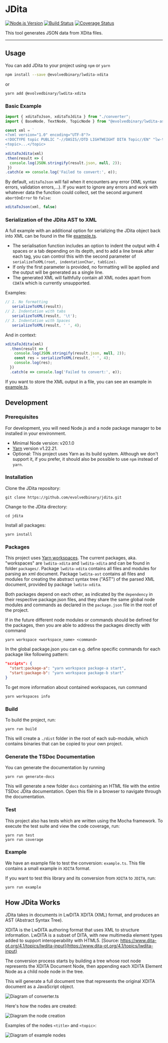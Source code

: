 # JDita

[![Node.js Version](https://img.shields.io/node/v-lts/jdita)](https://nodejs.org)
[![Build Status](https://circleci.com/gh/evolvedbinary/jdita.svg?style=svg)](https://circleci.com/gh/evolvedbinary/jdita)
[![Coverage Status](https://coveralls.io/repos/github/evolvedbinary/jdita/badge.svg?branch=main)](https://coveralls.io/github/evolvedbinary/jdita?branch=main)

This tool generates JSON data from XDita files.

---

## Usage

You can add JDita to your project using `npm` or `yarn`

```bash
npm install --save @evolvedbinary/lwdita-xdita
```

or

```bash
yarn add @evolvedbinary/lwdita-xdita
```

### Basic Example

```javascript
import { xditaToJson, xditaToJdita } from "./converter";
import { BaseNode, TextNode, TopicNode } from "@evolvedbinary/lwdita-ast/nodes";

const xml = `
<?xml version="1.0" encoding="UTF-8"?>
<!DOCTYPE topic PUBLIC "-//OASIS//DTD LIGHTWEIGHT DITA Topic//EN" "lw-topic.dtd">
<topic>...</topic>
`
xditaToJdita(xml)
.then(result => {
  console.log(JSON.stringify(result.json, null, 2));
 })
.catch(e => console.log('Failed to convert:', e));
```

By default, `xditaToJson` will fail when it encounters any error (XML syntax errors, validation errors,...).
If you want to ignore any errors and work with whatever data the function could collect, set the second argument `abortOnError` to `false`:

```javascript
xditaToJson(xml, false)
```

### Serialization of the JDita AST to XML

A full example with an additional option for serializing the JDita object back into XML can be found in the file [example.ts](packages/lwdita-xdita/example.ts).

* The serialisation function includes an option to indent the output with 4 spaces or a tab depending on its depth, and to add a line break after each tag, you can control this with the second parameter of `serializeToXML(root, indentationChar, tabSize)`.
* If only the first parameter is provided, no formatting will be applied and the output will be generated as a single line.
* The generated XML will faithfully contain all XML nodes apart from `CDATA` which is currently unsupported.

Examples:

```javascript
// 1. No formatting
   serializeToXML(result);
// 2. Indentation with tabs
   serializeToXML(result, '\t');
// 3. Indentation with Spaces
   serializeToXML(result, ' ', 4);
```

And in context:

```javascript
xditaToJdita(xml)
  .then(result => {
    console.log(JSON.stringify(result.json, null, 2));
    const res = serializeToXML(result, ' ', 4);
    console.log(res);
  })
  .catch(e => console.log('Failed to convert:', e));
```

If you want to store the XML output in a file, you can see an example in [example.ts](packages/lwdita-xdita/example.ts).

## Development

### Prerequisites

For development, you will need Node.js and a node package manager to be installed in your environment.

* Minimal Node version: v20.1.0
* [Yarn](https://classic.yarnpkg.com/) version v1.22.21.
* Optional: This project uses Yarn as its build system. Although we don't support it, if you prefer, it should also be possible to use `npm` instead of `yarn`.

### Installation

Clone the JDita repository:

```shell
git clone https://github.com/evolvedbinary/jdita.git
```

Change to the JDita directory:

```shell
cd jdita
```

Install all packages:

```shell
yarn install
```

### Packages

This project uses [Yarn workspaces](https://classic.yarnpkg.com/en/docs/workspaces).
The current packages, aka. "workspaces" are `lwdita-xdita` and `lwdita-xdita` and can be found in folder `packages/`.
Package `lwdita-xdita` contains all files and modules for parsing an xml document.
Package `lwdita-ast` contains all files and modules for creating the abstract syntax tree ("AST") of the parsed XML document, provided by package `lwdita-xdita`.

Both packages depend on each other, as indicated by the `dependency` in their respective package.json files, and they share the same global node modules and commands as declared in the `package.json` file in the root of the project.

If in the future different node modules or commands should be defined for the packages, then you are able to address the packages directly with command

```shell
yarn workspace <workspace_name> <command>
```

In the global package.json you can e.g. define specific commands for each package like following pattern:

```json
"scripts": {
  "start:package-a": "yarn workspace package-a start",
  "start:package-b": "yarn workspace package-b start"
}
```

To get more information about contained workspaces, run command

```shell
yarn workspaces info
```

### Build

To build the project, run:

```shell
yarn run build
```

This will create a `./dist` folder in the root of each sub-module, which contains binaries that can be copied to your own project.

### Generate the TSDoc Documentation

You can generate the documentation by running

```shell
yarn run generate-docs
```

This will generate a new folder `docs` containing an HTML file with the entire TSDoc JDita documentation.
Open this file in a browser to navigate through the documentation.

### Test

This project also has tests which are written using the Mocha framework.
To execute the test suite and view the code coverage, run:

```shell
yarn run test
yarn run coverage
```

### Example

We have an example file to test the conversion: `example.ts`.
This file contains a small example in `XDITA` format.

If you want to test this library and its conversion from `XDITA` to `JDITA`, run:

```shell
yarn run example
```

## How JDita Works

JDita takes in documents in LwDITA XDITA (XML) format, and produces an AST (Abstract Syntax Tree).

XDITA is the LwDITA authoring format that uses XML to structure information. LwDITA is a subset of DITA, with new multimedia element types added to support interoperability with HTML5.
[Source: https://www.dita-ot.org/4.1/topics/lwdita-input](https://www.dita-ot.org/4.1/topics/lwdita-input)

The conversion process starts by building a tree whose root node represents the XDITA Document Node, then appending each XDITA Element Node as a child node node in the tree.

This will generate a full document tree that represents the original XDITA document as a JavaScript object.

![Diagram of converter.ts](diagrams/jdita-diagram-conversion.svg "Diagram of converter.ts")

Here's how the nodes are created:

![Diagram the node creation](diagrams/jdita-diagram-node-creation.svg "Diagram the node creation")

Examples of the nodes `<title>` and `<topic>`:

![Diagram of example nodes](diagrams/jdita-diagram-nodes.svg "Diagram of example nodes")
